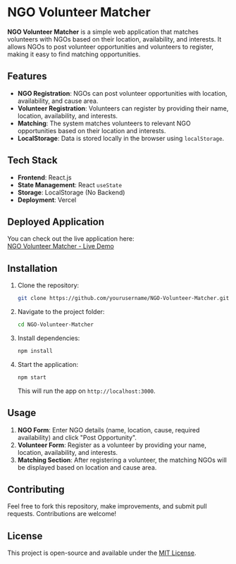 # NGO Volunteer Matcher

**NGO Volunteer Matcher** is a simple web application that matches volunteers with NGOs based on their location, availability, and interests. It allows NGOs to post volunteer opportunities and volunteers to register, making it easy to find matching opportunities.

## Features

- **NGO Registration**: NGOs can post volunteer opportunities with location, availability, and cause area.
- **Volunteer Registration**: Volunteers can register by providing their name, location, availability, and interests.
- **Matching**: The system matches volunteers to relevant NGO opportunities based on their location and interests.
- **LocalStorage**: Data is stored locally in the browser using `localStorage`.

## Tech Stack

- **Frontend**: React.js
- **State Management**: React `useState`
- **Storage**: LocalStorage (No Backend)
- **Deployment**: Vercel

## Deployed Application

You can check out the live application here:  
[NGO Volunteer Matcher - Live Demo](https://ngo-volunteer-matcher.vercel.app/)

## Installation

1. Clone the repository:

   ```bash
   git clone https://github.com/yourusername/NGO-Volunteer-Matcher.git
   ```

2. Navigate to the project folder:

   ```bash
   cd NGO-Volunteer-Matcher
   ```

3. Install dependencies:

   ```bash
   npm install
   ```

4. Start the application:

   ```bash
   npm start
   ```

   This will run the app on `http://localhost:3000`.

## Usage

1. **NGO Form**: Enter NGO details (name, location, cause, required availability) and click "Post Opportunity".
2. **Volunteer Form**: Register as a volunteer by providing your name, location, availability, and interests.
3. **Matching Section**: After registering a volunteer, the matching NGOs will be displayed based on location and cause area.

## Contributing

Feel free to fork this repository, make improvements, and submit pull requests. Contributions are welcome!

## License

This project is open-source and available under the [MIT License](LICENSE).
